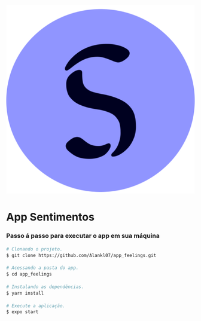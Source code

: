 <h1 align="center">
    <img alt="Feelings" title="Feelings" src="./assets/icon.png" >
</h1>

# App Sentimentos

### Passo á passo para executar o app em sua máquina


```bash
# Clonando o projeto.
$ git clone https://github.com/Alankl07/app_feelings.git

# Acessando a pasta do app.
$ cd app_feelings

# Instalando as dependências.
$ yarn install

# Execute a aplicação.
$ expo start 
```